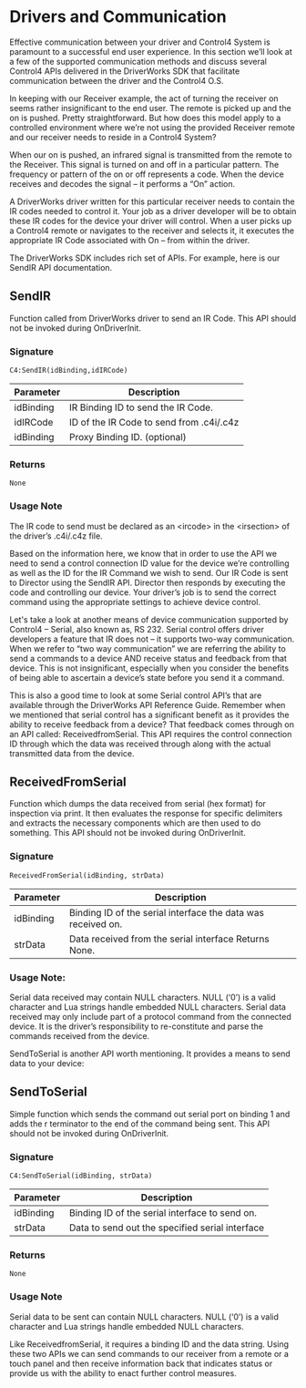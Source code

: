 #  Drivers and Communication

Effective communication between your driver and Control4 System is paramount to a successful end user experience. In this section we’ll look at a few of the supported communication methods and discuss several Control4 APIs delivered in the DriverWorks SDK that facilitate communication between the driver and the Control4 O.S.

In keeping with our Receiver example, the act of turning the receiver on seems rather insignificant to the end user. The remote is picked up and the on is pushed. Pretty straightforward. But how does this model apply to a controlled environment where we’re not using the provided Receiver remote and our receiver needs to reside in a Control4 System?

When our on is pushed, an infrared signal is transmitted from the remote to the Receiver. This signal is turned on and off in a particular pattern. The frequency or pattern of the on or off represents a code. When the device receives and decodes the signal – it performs a “On” action.

A DriverWorks driver written for this particular receiver needs to contain the IR codes needed to control it. Your job as a driver developer will be to obtain these IR codes for the device your driver will control. When a user picks up a Control4 remote or navigates to the receiver and selects it, it executes the appropriate IR Code associated with On – from within the driver.

The DriverWorks SDK includes rich set of APIs. For example, here is our SendIR API documentation.


## SendIR

Function called from DriverWorks driver to send an IR Code. This API should not be invoked during OnDriverInit. 

### Signature

`C4:SendIR(idBinding,idIRCode)` 

Parameter | Description
| --- | --- |
| idBinding | IR Binding ID to send the IR Code. |
| idIRCode |  ID of the IR Code to send from .c4i/.c4z |
| idBinding | Proxy Binding ID. (optional) |


### Returns

`None`


### Usage Note
The IR code to send must be declared as an \<ircode\> in the \<irsection\> of the driver’s .c4i/.c4z file.

Based on the information here, we know that in order to use the API we need to send a control connection ID value for the device we’re controlling as well as the ID for the IR Command we wish to send.
Our IR Code is sent to Director using the SendIR API. Director then responds by executing the code and controlling our device. Your driver’s job is to send the correct command using the appropriate settings to achieve device control.

Let's take a look at another means of device communication supported by Control4 – Serial, also known as, RS 232.  Serial control offers driver developers a feature that IR does not – it supports two-way communication. When we refer to “two way communication” we are referring the ability to send a commands to a device AND receive status and feedback from that device. This is not insignificant, especially when you consider the benefits of being able to ascertain a device’s state before you send it a command.

This is also a good time to look at some Serial control API’s that are available through the DriverWorks API Reference Guide. Remember when we mentioned that serial control has a significant benefit as it provides the ability to receive feedback from a device? That feedback comes through on an API called: ReceivedfromSerial. This API requires the control connection ID through which the data was received through along with the actual transmitted data from the device.

## ReceivedFromSerial

Function which dumps the data received from serial (hex format) for inspection via print.  It then evaluates the response for specific delimiters and extracts the necessary components which are then used to do something. This API should not be invoked during OnDriverInit. 


### Signature

 `ReceivedFromSerial(idBinding, strData) `


Parameter | Description
| --- |  --- |
| idBinding | Binding ID of the serial interface the data was received on. |
| strData | Data received from the serial interface Returns None. |


### Usage Note:
Serial data received may contain NULL characters. NULL (‘0’) is a valid character and Lua strings handle embedded NULL characters. Serial data received may only include part of a protocol command from the connected device. It is the driver’s responsibility to re-constitute and parse the commands received from the device.


SendToSerial is another API worth mentioning. It provides a means to send data to your device:

## SendToSerial

Simple function which sends the command out serial port on binding 1 and adds the r terminator to the end of the command being sent. This API should not be invoked during OnDriverInit.


### Signature  

`C4:SendToSerial(idBinding, strData)`


Parameter | Description
| --- | --- |
| idBinding | Binding ID of the serial interface to send on. | 
| strData | Data to send out the specified serial interface  |


### Returns

`None`


### Usage Note
Serial data to be sent can contain NULL characters. NULL (‘0’) is a valid character and Lua strings handle embedded NULL characters.

Like ReceivedfromSerial, it requires a binding ID and the data string. Using these two APIs we can send commands to our receiver from a remote or a touch panel and then receive information back that indicates status or provide us with the ability to enact further control measures.